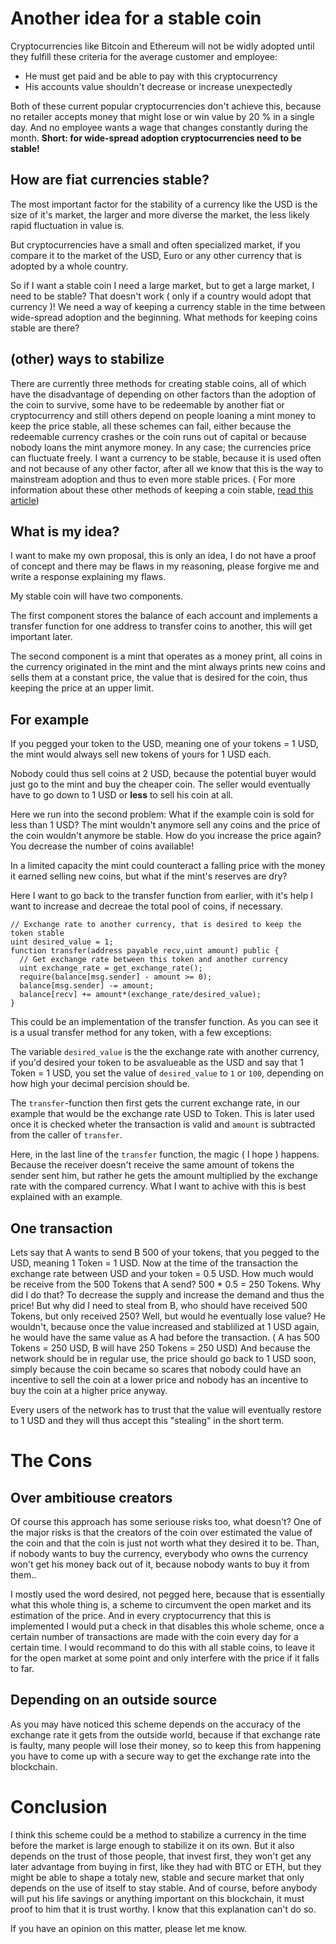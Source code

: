 # Another idea for a stable coin
Cryptocurrencies like Bitcoin and Ethereum will not be widly adopted 
until they fulfill these criteria for the average customer and employee: 
- He must get paid and be able to pay with this cryptocurrency 
- His accounts value shouldn't decrease or increase unexpectedly 

Both of these current popular cryptocurrencies don't achieve this, 
because no retailer accepts money that might lose or win value 
by 20 % in a single day. And no employee wants a wage that 
changes constantly during the month. 
**Short: for wide-spread 
adoption cryptocurrencies need to be stable!**

## How are fiat currencies stable? 
The most important factor for the stability of a currency like the USD is the 
size of it's market, the larger and more diverse the market, the less likely rapid fluctuation 
in value is.

But cryptocurrencies have a small and often specialized market, if you compare it to the market of the USD, 
Euro or any other currency that is adopted by a whole country.

So if I want a stable coin I need a large market, but to get a large market, I need to be stable? 
That doesn't work ( only if a country would adopt that currency )! 
We need a way of keeping a currency stable in the time between wide-spread adoption and the beginning.
What methods for keeping coins stable are there? 

## (other) ways to stabilize 
There are currently three methods for creating stable coins, 
all of which have the disadvantage of depending on other factors 
than the adoption of the coin to survive, some have to be redeemable 
by another fiat or cryptocurrency and still others depend on people 
loaning a mint money to keep the price stable, 
all these schemes can fail, either because 
the redeemable currency crashes or the coin runs out 
of capital or because nobody loans the mint anymore money. 
In any case; the currencies price can fluctuate freely. 
I want a currency to be stable, because it is used often 
and not because of any other factor, after all we know 
that this is the way to mainstream adoption and thus to even more stable prices. 
( For more information about these other methods of keeping a coin stable, [read this article](https://hackernoon.com/stablecoins-designing-a-price-stable-cryptocurrency-6bf24e2689e5)) 

## What is my idea? 
I want to make my own proposal, this is only an idea, 
I do not have a proof of concept and there may be flaws in my reasoning, 
please forgive me and write a response explaining my flaws. 

My stable coin will have two components.

The first component stores the balance of each account 
and implements a transfer function for 
one address to transfer coins to another,
this will get important later. 

The second component is a mint that operates as a money print,
all coins in the currency originated in the mint and the mint always prints new coins and sells them
at a constant price, the value that is desired for the coin, 
thus keeping the price at an upper limit. 

## For example 
If you pegged your token to the USD, 
meaning one of your tokens = 1 USD, 
the mint would always sell new tokens 
of yours for 1 USD each. 

Nobody could thus sell coins at 2 USD, 
because the potential buyer would just 
go to the mint and buy the cheaper coin. 
The seller would eventually have to go 
down to 1 USD or **less** to sell his coin 
at all.

Here we run into the second problem:
What if the example coin is sold for less than 1 USD?
The mint wouldn't anymore sell any coins and the price 
of the coin wouldn't anymore be stable. 
How do you increase the price again? 
You decrease the number of coins available!

In a limited capacity the mint could counteract a falling price 
with the money it earned selling new coins, 
but what if the mint's reserves are dry?  

Here I want to go back to the transfer function from earlier, 
with it's help I want to increase and decreae the total pool of coins, if necessary.
```solidity
// Exchange rate to another currency, that is desired to keep the token stable
uint desired_value = 1; 
function transfer(address payable recv,uint amount) public {
  // Get exchange rate between this token and another currency
  uint exchange_rate = get_exchange_rate();
  require(balance[msg.sender] - amount >= 0);
  balance[msg.sender] -= amount;
  balance[recv] += amount*(exchange_rate/desired_value);
} 
```
This could be an implementation of the transfer function. 
As you can see it is a usual transfer method for any token, 
with a few exceptions:

The variable `desired_value` is the the exchange rate
with another currency, if you'd desired your token to
be asvalueable as the USD and say that 1 Token = 1 USD, you set
the value of `desired_value` to `1` or `100`,
depending on how high your decimal percision
should be.

The `transfer`-function then
first gets the current exchange rate, in our
example that would be the exchange rate USD to Token.
This is later used once it is checked wheter the
transaction is valid and `amount` is subtracted
from the caller of `transfer`.

Here, in the last line of the `transfer` function,
the magic ( I hope ) happens.
Because the receiver doesn't receive the same amount of
tokens the sender sent him, but rather he gets the amount
multiplied by the exchange rate with the compared currency.
What I want to achive with this is best explained with an
example.

## One transaction 
Lets say that  A wants to send B 500 of your tokens,
that you pegged to the USD, meaning 1 Token = 1 USD.
Now at the time of the transaction the exchange rate
between USD and your token = 0.5 USD.
How much would be receive from the 500 Tokens that A send?
500 * 0.5 = 250 Tokens.
Why did I do that?
To decrease the supply and increase the demand and thus the price!
But why did I need to steal from B, who should have received 500 Tokens,
but only received 250?
Well, but would he eventually lose value?
He wouldn't, because once the value increased and
stablilized at 1 USD again, he would have the same
value as A had before the transaction.
( A has 500 Tokens = 250 USD, B will have 250 Tokens = 250 USD)
And because the network should be in regular use,
the price should go back to 1 USD soon,
simply because the coin became so scares
that nobody could have an incentive to
sell the coin at a lower price and nobody
has an incentive to buy the coin at a higher
price anyway.

Every users of the network has to trust that
the value will eventually restore to 1 USD
and they will thus accept this "stealing"
in the short term.

# The Cons

## Over ambitiouse creators
Of course this approach has some seriouse risks
too, what doesn't?
One of the major risks is that the creators of
the coin over estimated the value of the coin
and that the coin is just not worth what they
desired it to be. 
Than, if nobody wants to buy the currency,
everybody who owns the currency won't get his money back out of it,
because nobody wants to buy it from them..

I mostly used the word desired,
not pegged here, because that is essentially
what this whole thing is, a scheme to circumvent 
the open market and its estimation of the price.
And in every cryptocurrency that this is implemented
I would put a check in that disables this whole
scheme, once a certain number of transactions are
made with the coin every day for a certain time.
I would recommand to do this with all stable coins,
to leave it for the open market at some point and
only interfere with the price if it falls to far.

## Depending on an outside source
As you may have noticed this scheme
depends on the accuracy of the exchange 
rate it gets from the outside world, because
if that exchange rate is faulty, many people
will lose their money, so to keep this from
happening you have to come up with a secure
way to get the exchange rate into the blockchain.


# Conclusion
I think this scheme could be a method to stabilize
a currency in the time before the market is large
enough to stabilize it on its own.
But it also depends on the trust of those people,
that invest first, they won't get any later 
advantage from buying in first, like they had
with BTC or ETH, but they might be able to shape
a totaly new, stable and secure market that only
depends on the use of itself to stay stable.
And of course, before anybody will put his life
savings or anything important on this blockchain,
it must proof to him that it is trust worthy.
I know  that this explanation can't do so.

If you have an opinion on this matter, please
let me know.
 
